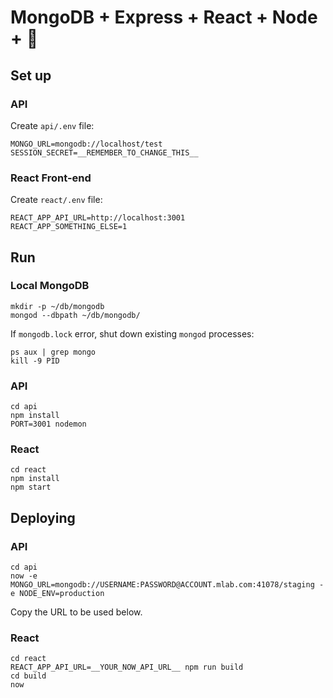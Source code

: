 # MongoDB + Express + React + Node + 💖

## Set up

### API

Create `api/.env` file:
```
MONGO_URL=mongodb://localhost/test
SESSION_SECRET=__REMEMBER_TO_CHANGE_THIS__
```

### React Front-end

Create `react/.env` file:
```
REACT_APP_API_URL=http://localhost:3001
REACT_APP_SOMETHING_ELSE=1
```

## Run

### Local MongoDB

```
mkdir -p ~/db/mongodb
mongod --dbpath ~/db/mongodb/
```

If `mongodb.lock` error, shut down existing `mongod` processes:
```
ps aux | grep mongo
kill -9 PID
```

### API

```
cd api
npm install
PORT=3001 nodemon
```

### React

```
cd react
npm install
npm start
```

## Deploying

### API

```
cd api
now -e MONGO_URL=mongodb://USERNAME:PASSWORD@ACCOUNT.mlab.com:41078/staging -e NODE_ENV=production
```

Copy the URL to be used below.

### React

```
cd react
REACT_APP_API_URL=__YOUR_NOW_API_URL__ npm run build
cd build
now
```